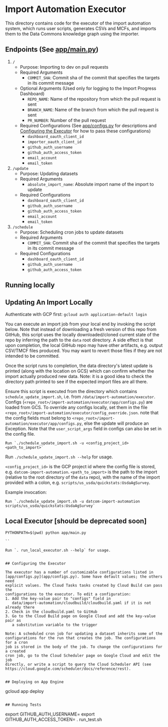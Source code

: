 # Import Automation Executor

This directory contains code for the executor of the import automation system,
which runs user scripts, generates CSVs and MCFs, and imports them to the Data
Commons knowledge graph using the importer.


## Endpoints (See [app/main.py](app/main.py))

1. `/`
   - Purpose: Importing to dev on pull requests
   - Required Arguments
     - `COMMIT_SHA`: Commit sha of the commit that specifies the targets
       in its commit message
   - Optional Arguments (Used only for logging to the Import Progress Dashboard)
     - `REPO_NAME`: Name of the repository from which the pull request is sent
     - `BRANCH_NAME`: Name of the branch from which the pull request is sent
     - `PR_NUMBER`: Number of the pull request
   - Required Configurations (See [app/configs.py](app/configs.py) for
     descriptions and [Configuring the Executor](#configuring-the-executor) for
     how to pass these configurations)
     - `dashboard_oauth_client_id`
     - `importer_oauth_client_id`
     - `github_auth_username`
     - `github_auth_access_token`
     - `email_account`
     - `email_token`
2. `/update`
   - Purpose: Updating datasets
   - Required Arguments
     - `absolute_import_name`: Absolute import name of the import to update
   - Required Configurations
     - `dashboard_oauth_client_id`
     - `github_auth_username`
     - `github_auth_access_token`
     - `email_account`
     - `email_token`
3. `/schedule`
   - Purpose: Scheduling cron jobs to update datasets
   - Required Arguments
     - `COMMIT_SHA`: Commit sha of the commit that specifies the targets
       in its commit message
   - Required Configurations
     - `dashboard_oauth_client_id`
     - `github_auth_username`
     - `github_auth_access_token`

## Running locally

## Updating An Import Locally

Authenticate with GCP first: `gcloud auth application-default login`

You can execute an import job from your local end by invoking the script below. Note that instead of downloading a fresh version of this repo from GitHub, this script uses the locally downloaded/cloned current state of the repo by inferring the path to the `data` root directory. A side effect is that upon completion, the local GitHub repo may have other artifacts, e.g. output CSV/TMCF files produced. You may want to revert those files if they are not intended to be committed.

Once the script runs to completion, the data directory's latest update is printed (along with the location on GCS) which can confirm whether the import actually produced new data. Note: it is a good idea to check the directory path printed to see if the expected import files are all there.

Ensure this script is executed from the directory which contains `schedule_update_import.sh`, i.e. from `/data/import-automation/executor`. Configs (`<repo_root>/import-automation/executor/app/configs.py`) are loaded from GCS. To override any configs locally, set them in the file `<repo_root>/import-automation/executor/config_override.json`. note that the config fields must belong to `<repo_root>/import-automation/executor/app/configs.py`, else the update will produce an Exception. Note that the `user_script_args` field in configs can also be set in the config file.

```
Run `./schedule_update_import.sh -u <config_project_id> <path_to_import>`
```

Run `./schedule_update_import.sh --help` for usage.

`<config_project_id>` is the GCP project id where the config file is stored, e.g. `datcom-import-automation`.
`<path_to_import>` is the path to the import (relative to the root directory of the `data` repo), with the name of the import provided with a colon, e.g. `scripts/us_usda/quickstats:UsdaAgSurvey`.

Example invocation:

```
Run `./schedule_update_import.sh -u datcom-import-automation scripts/us_usda/quickstats:UsdaAgSurvey`
```

## Local Executor [should be deprecated soon]

```
PYTHONPATH=$(pwd) python app/main.py

``

Run `. run_local_executor.sh --help` for usage.


## Configuring the Executor

The executor has a number of customizable configurations listed in
[app/configs.py](app/configs.py). Some have default values; the others need
explicit values. The Cloud Tasks tasks created by Cloud Build can pass the
configurations to the executor. To edit a configuration:
1. Add the key-value pair to "configs" field in
   data/import-automation/cloudbuild/cloudbuild.yaml if it is not already there
2. Check in the cloudbuild.yaml to GitHub
3. Go to the Cloud Build page on Google Cloud and add the key-value pair as
   a substitution variable to the trigger

Note: A scheduled cron job for updating a dataset inherits some of the
configurations for the run that creates the job. The configurations for a cron
job is stored in the body of the job. To change the configurations for a created
cron job, go to the Cloud Scheduler page on Google Cloud and edit the job
directly, or write a script to query the Cloud Scheduler API (see
https://cloud.google.com/scheduler/docs/reference/rest).


## Deploying on App Engine

```
gcloud app deploy
```

## Running Tests

```
export GITHUB_AUTH_USERNAME=<your username>
export GITHUB_AUTH_ACCESS_TOKEN=<your access token>
. run_test.sh
```
